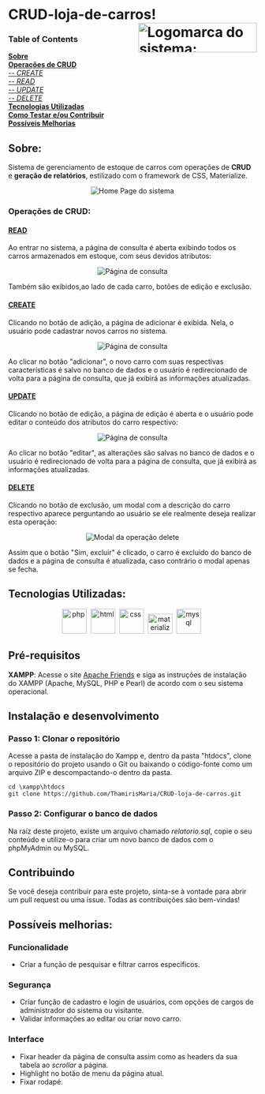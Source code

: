 # CRUD-loja-de-carros! <img src="https://user-images.githubusercontent.com/73439911/177043950-1fdf206e-1cff-461f-ade4-0efdd7b6f6c7.png" alt="Logomarca do sistema: CarToday" title="Logomarca/nome do sistema: CarToday" height="60" width="240" align="right"/>

### Table of Contents
**[Sobre](#sobre)**<br>
**[Operações de CRUD](#operações-de-crud)**<br>
    *[-- CREATE](#create)*<br>
    *[-- READ](#read)*<br>
    *[-- UPDATE](#update)*<br>
    *[-- DELETE](#delete)*<br>
**[Tecnologias Utilizadas](#tecnologias-utilizadas)**<br>
**[Como Testar e/ou Contribuir](#pré-requisitos)**<br>
**[Possíveis Melhorias](#possíveis-melhorias)**<br>

## Sobre:

<p>Sistema de gerenciamento de estoque de carros com operações de <strong>CRUD</strong> e <strong>geração de relatórios</strong>, estilizado com o framework de CSS, Materialize.<p>
  
<div align="center"><img src="https://user-images.githubusercontent.com/73439911/177041841-639b20ed-6c4a-4119-b188-2aa76e903b43.gif" alt="Home Page do sistema"/></div>
  
### Operações de CRUD:

  #### [READ](consultar.php "Código da operação")
  <p>Ao entrar no sistema, a página de consulta é aberta exibindo todos os carros armazenados em estoque, com seus devidos atributos:</p>
  
  <div align="center"><img src="https://user-images.githubusercontent.com/73439911/177045598-943d237e-0d91-4de2-ba91-e566ef3fdb00.gif" alt="Página de consulta"/></div>

  <p>Também são exibidos,ao lado de cada carro, botões de edição e exclusão.</p> 

  #### [CREATE](adicionar.php "Código da operação")
  <p>Clicando no botão de adição, a página de adicionar é exibida. Nela, o usuário pode cadastrar novos carros no sistema.</p>

   <div align="center"><img src="https://github.com/ThamirisMaria/CRUD-loja-de-carros/assets/73439911/bcf207ec-c02f-4d0f-aefc-93a1d457922e.gif" alt="Página de consulta"/></div>

  <p>Ao clicar no botão "adicionar", o novo carro com suas respectivas características é salvo no banco de dados e o usuário é redirecionado de volta para a página de consulta, que já exibirá as informações atualizadas.</p>
    
  #### [UPDATE](./php_action/update.php "Código da operação")
  <p>Clicando no botão de edição, a página de edição é aberta e o usuário pode editar o conteúdo dos atributos do carro respectivo:</p>
  
  <div align="center"><img src="https://user-images.githubusercontent.com/73439911/177048676-46ac4b42-51ed-4640-92a6-ed983ecc51d1.gif" alt="Página de consulta"/></div>

  <p>Ao clicar no botão "editar", as alterações são salvas no banco de dados e o usuário é redirecionado de volta para a página de consulta, que já exibirá as informações atualizadas.</p>
  
  #### [DELETE](./php_action/delete.php "Código da operação")
  <p>Clicando no botão de exclusão, um modal com a descrição do carro respectivo aparece perguntando ao usuário se ele realmente deseja realizar esta operação:</p>
  
  <div align="center"><img src="https://user-images.githubusercontent.com/73439911/177173071-40454e85-4622-4b44-be54-dd4e1d4b744f.gif" alt="Modal da operação delete"/></div>
  
  <p>Assim que o botão "Sim, excluir" é clicado, o carro é excluido do banco de dados e a página de consulta é atualizada, caso contrário o modal apenas se fecha.</p>

## Tecnologias Utilizadas:

<div align="center">
  <img src="https://user-images.githubusercontent.com/73439911/176926256-a90c72af-21ab-45a2-86c9-5c1028fdd482.svg" alt="php" height="50" width="50"/>&nbsp;
  <img src="https://user-images.githubusercontent.com/73439911/176584004-4ae4d895-875d-4368-996f-d3e29835e306.svg" alt="html" height="50" width="50"/>&nbsp;
  <img src="https://user-images.githubusercontent.com/73439911/176584178-3e67282b-0a66-4846-a152-4045012cb713.svg" alt="css" height="50" width="50"/>&nbsp;
  <img src="https://user-images.githubusercontent.com/73439911/177046303-6297ce6e-edf6-4a13-ad21-c849c6ca4834.png" alt="materialize" height="40" width="50"/>&nbsp;
  <img src="https://user-images.githubusercontent.com/73439911/176584329-56924e91-e560-4c8e-921d-c0eabd6b481e.svg" alt="mysql" height="50" width="50"/>&nbsp;
</div>

## Pré-requisitos

**XAMPP**: Acesse o site [Apache Friends](https://www.apachefriends.org/) e siga as instruções de instalação do XAMPP (Apache, MySQL, PHP e Pearl) de acordo com o seu sistema operacional.

## Instalação e desenvolvimento

### Passo 1: Clonar o repositório

Acesse a pasta de instalação do Xampp e, dentro da pasta "htdocs", clone o repositório do projeto usando o Git ou baixando o código-fonte como um arquivo ZIP e descompactando-o dentro da pasta.

```
cd \xampp\htdocs
git clone https://github.com/ThamirisMaria/CRUD-loja-de-carros.git
```

### Passo 2: Configurar o banco de dados

Na raíz deste projeto, existe um arquivo chamado _relatorio.sql_, copie o seu conteúdo e utilize-o para criar um novo banco de dados com o phpMyAdmin ou MySQL.

## Contribuindo

Se você deseja contribuir para este projeto, sinta-se à vontade para abrir um pull request ou uma issue. Todas as contribuições são bem-vindas!

## Possíveis melhorias:

### Funcionalidade

* Criar a função de pesquisar e filtrar carros específicos.

### Segurança

* Criar função de cadastro e login de usuários, com opções de cargos de administrador do sistema ou visitante.
* Validar informações ao editar ou criar novo carro.

### Interface

* Fixar header da página de consulta assim como as headers da sua tabela ao <i>scrollar</i> a página.
* Highlight no botão de menu da página atual.
* Fixar rodapé.
  

